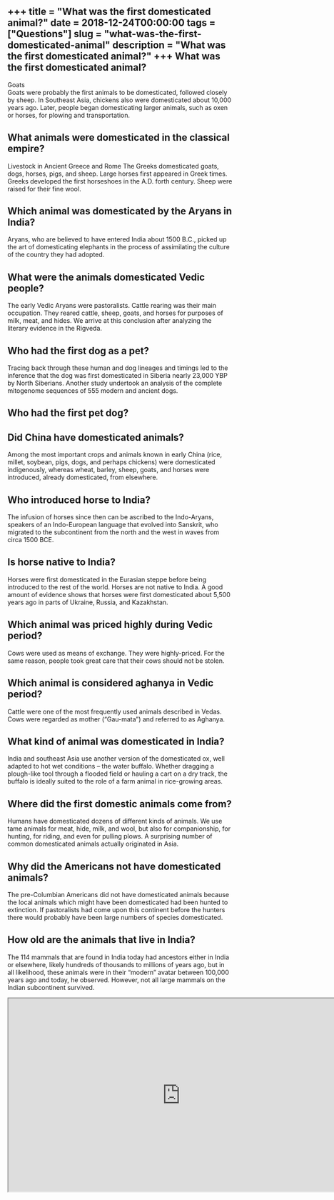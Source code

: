 +++
title = "What was the first domesticated animal?"
date = 2018-12-24T00:00:00
tags = ["Questions"]
slug = "what-was-the-first-domesticated-animal"
description = "What was the first domesticated animal?"
+++
What was the first domesticated animal?
---------------------------------------

Goats  
Goats were probably the first animals to be domesticated, followed closely by sheep. In Southeast Asia, chickens also were domesticated about 10,000 years ago. Later, people began domesticating larger animals, such as oxen or horses, for plowing and transportation.

What animals were domesticated in the classical empire?
-------------------------------------------------------

Livestock in Ancient Greece and Rome The Greeks domesticated goats, dogs, horses, pigs, and sheep. Large horses first appeared in Greek times. Greeks developed the first horseshoes in the A.D. forth century. Sheep were raised for their fine wool.

Which animal was domesticated by the Aryans in India?
-----------------------------------------------------

Aryans, who are believed to have entered India about 1500 B.C., picked up the art of domesticating elephants in the process of assimilating the culture of the country they had adopted.

What were the animals domesticated Vedic people?
------------------------------------------------

The early Vedic Aryans were pastoralists. Cattle rearing was their main occupation. They reared cattle, sheep, goats, and horses for purposes of milk, meat, and hides. We arrive at this conclusion after analyzing the literary evidence in the Rigveda.

Who had the first dog as a pet?
-------------------------------

Tracing back through these human and dog lineages and timings led to the inference that the dog was first domesticated in Siberia nearly 23,000 YBP by North Siberians. Another study undertook an analysis of the complete mitogenome sequences of 555 modern and ancient dogs.

Who had the first pet dog?
--------------------------

Did China have domesticated animals?
------------------------------------

Among the most important crops and animals known in early China (rice, millet, soybean, pigs, dogs, and perhaps chickens) were domesticated indigenously, whereas wheat, barley, sheep, goats, and horses were introduced, already domesticated, from elsewhere.

Who introduced horse to India?
------------------------------

The infusion of horses since then can be ascribed to the Indo-Aryans, speakers of an Indo-European language that evolved into Sanskrit, who migrated to the subcontinent from the north and the west in waves from circa 1500 BCE.

Is horse native to India?
-------------------------

Horses were first domesticated in the Eurasian steppe before being introduced to the rest of the world. Horses are not native to India. A good amount of evidence shows that horses were first domesticated about 5,500 years ago in parts of Ukraine, Russia, and Kazakhstan.

Which animal was priced highly during Vedic period?
---------------------------------------------------

Cows were used as means of exchange. They were highly-priced. For the same reason, people took great care that their cows should not be stolen.

Which animal is considered aghanya in Vedic period?
---------------------------------------------------

Cattle were one of the most frequently used animals described in Vedas. Cows were regarded as mother (“Gau-mata”) and referred to as Aghanya.

What kind of animal was domesticated in India?
----------------------------------------------

India and southeast Asia use another version of the domesticated ox, well adapted to hot wet conditions – the water buffalo. Whether dragging a plough-like tool through a flooded field or hauling a cart on a dry track, the buffalo is ideally suited to the role of a farm animal in rice-growing areas.

Where did the first domestic animals come from?
-----------------------------------------------

Humans have domesticated dozens of different kinds of animals. We use tame animals for meat, hide, milk, and wool, but also for companionship, for hunting, for riding, and even for pulling plows. A surprising number of common domesticated animals actually originated in Asia.

Why did the Americans not have domesticated animals?
----------------------------------------------------

The pre-Columbian Americans did not have domesticated animals because the local animals which might have been domesticated had been hunted to extinction. If pastoralists had come upon this continent before the hunters there would probably have been large numbers of species domesticated.

How old are the animals that live in India?
-------------------------------------------

The 114 mammals that are found in India today had ancestors either in India or elsewhere, likely hundreds of thousands to millions of years ago, but in all likelihood, these animals were in their “modern” avatar between 100,000 years ago and today, he observed. However, not all large mammals on the Indian subcontinent survived.

<iframe allow="accelerometer; autoplay; clipboard-write; encrypted-media; gyroscope; picture-in-picture" allowfullscreen="" class="__youtube_prefs__  epyt-is-override  no-lazyload" data-no-lazy="1" data-origheight="433" data-origwidth="770" data-skipgform_ajax_framebjll="" height="433" id="_ytid_94127" loading="lazy" src="https://www.youtube.com/embed/4BMd8XVqusY?enablejsapi=1&autoplay=0&cc_load_policy=0&cc_lang_pref=&iv_load_policy=1&loop=0&modestbranding=0&rel=1&fs=1&playsinline=0&autohide=2&theme=dark&color=red&controls=1&" title="YouTube player" width="770"></iframe>